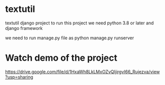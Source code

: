 # textutil
 textutil django project
 to run this project we need python 3.8 or later
 and django framework
 
 we need to run manage.py file as python manage.py runserver
 # Watch demo of the project
 
https://drive.google.com/file/d/1HxaWh8LkLMxOZvQIjirgvI66_Rujezva/view?usp=sharing
